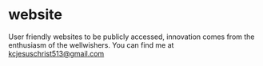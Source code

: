 # website
User friendly websites to be publicly accessed, innovation comes from the enthusiasm of the wellwishers. 
You can find me at kcjesuschrist513@gmail.com
